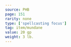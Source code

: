 ```yaml
---
source: PHB
page: 151
rarity: none
type: ['spellcasting focus']
tag: item/mundane
value: 20 gp
weight: 3 lb.
---
```


